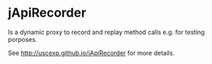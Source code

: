 jApiRecorder
============
Is a dynamic proxy to record and replay method calls e.g. for testing porposes.

See http://uscexp.github.io/jApiRecorder for more details.
